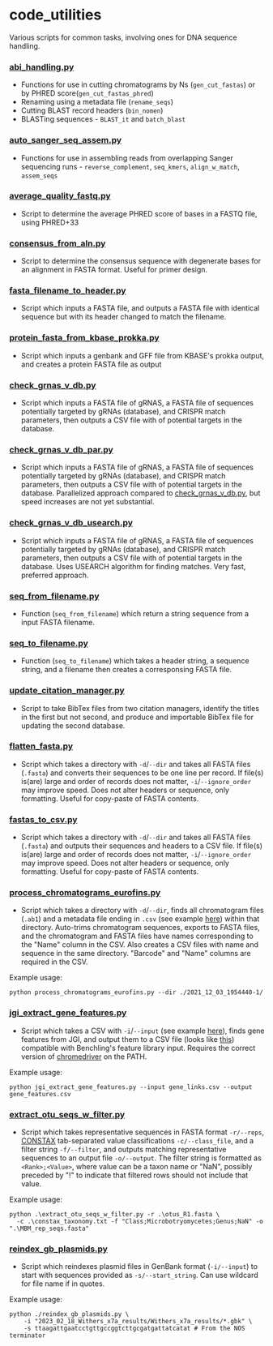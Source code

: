 # code_utilities
Various scripts for common tasks, involving ones for DNA sequence handling.

### [abi_handling.py](https://github.com/liberjul/code_utilities/blob/main/abi_handling.py)

- Functions for use in cutting chromatograms by Ns (`gen_cut_fastas`) or by PHRED score(`gen_cut_fastas_phred`)
- Renaming using a metadata file (`rename_seqs`)
- Cutting BLAST record headers (`bin_nomen`)
- BLASTing sequences - `BLAST_it` and `batch_blast`

### [auto_sanger_seq_assem.py](https://github.com/liberjul/code_utilities/blob/main/auto_sanger_seq_assem.py)

- Functions for use in assembling reads from overlapping Sanger sequencing runs - `reverse_complement`, `seq_kmers`, `align_w_match`, `assem_seqs`

### [average_quality_fastq.py](https://github.com/liberjul/code_utilities/blob/main/average_quality_fastq.py)

- Script to determine the average PHRED score of bases in a FASTQ file, using PHRED+33

### [consensus_from_aln.py](https://github.com/liberjul/code_utilities/blob/main/consensus_from_aln.py)

- Script to determine the consensus sequence with degenerate bases for an alignment in FASTA format. Useful for primer design.

### [fasta_filename_to_header.py](https://github.com/liberjul/code_utilities/blob/main/fasta_filename_to_header.py)

- Script which inputs a FASTA file, and outputs a FASTA file with identical sequence but with its header changed to match the filename.

### [protein_fasta_from_kbase_prokka.py](https://github.com/liberjul/code_utilities/blob/main/protein_fasta_from_kbase_prokka.py)

- Script which inputs a genbank and GFF file from KBASE's prokka output, and creates a protein FASTA file as output

### [check_grnas_v_db.py](https://github.com/liberjul/code_utilities/blob/main/check_grnas_v_db.py)

- Script which inputs a FASTA file of gRNAS, a FASTA file of sequences potentially targeted by gRNAs (database), and CRISPR match parameters, then outputs a CSV file with of potential targets in the database.

### [check_grnas_v_db_par.py](https://github.com/liberjul/code_utilities/blob/main/check_grnas_v_db_par.py)

- Script which inputs a FASTA file of gRNAS, a FASTA file of sequences potentially targeted by gRNAs (database), and CRISPR match parameters, then outputs a CSV file with of potential targets in the database. Parallelized approach compared to [check_grnas_v_db.py](https://github.com/liberjul/code_utilities/blob/main/check_grnas_v_db.py), but speed increases are not yet substantial.

### [check_grnas_v_db_usearch.py](https://github.com/liberjul/code_utilities/blob/main/check_grnas_v_db_usearch.py)

- Script which inputs a FASTA file of gRNAS, a FASTA file of sequences potentially targeted by gRNAs (database), and CRISPR match parameters, then outputs a CSV file with of potential targets in the database. Uses USEARCH algorithm for finding matches. Very fast, preferred approach.

### [seq_from_filename.py](https://github.com/liberjul/code_utilities/blob/main/seq_from_filename.py)

- Function (`seq_from_filename`) which return a string sequence from a input FASTA filename.

### [seq_to_filename.py](https://github.com/liberjul/code_utilities/blob/main/seq_to_filename.py)

- Function (`seq_to_filename`) which takes a header string, a sequence string, and a filename then creates a corresponsing FASTA file.

### [update_citation_manager.py](https://github.com/liberjul/code_utilities/blob/main/update_citation_manager.py)

- Script to take BibTex files from two citation managers, identify the titles in the first but not second, and produce and importable BibTex file for updating the second database.

### [flatten_fasta.py](https://github.com/liberjul/code_utilities/blob/main/flatten_fasta.py)

- Script which takes a directory with `-d`/`--dir` and takes all FASTA files (`.fasta`) and converts their sequences to be one line per record. If file(s) is(are) large and order of records does not matter, `-i`/`--ignore_order` may improve speed. Does not alter headers or sequence, only formatting. Useful for copy-paste of FASTA contents.

### [fastas_to_csv.py](https://github.com/liberjul/code_utilities/blob/main/fastas_to_csv.py)

- Script which takes a directory with `-d`/`--dir` and takes all FASTA files (`.fasta`) and outputs their sequences and headers to a CSV file. If file(s) is(are) large and order of records does not matter, `-i`/`--ignore_order` may improve speed. Does not alter headers or sequence, only formatting. Useful for copy-paste of FASTA contents.

### [process_chromatograms_eurofins.py](https://github.com/liberjul/code_utilities/blob/main/process_chromatograms_eurofins.py)

- Script which takes a directory with `-d`/`--dir`, finds all chromatogram files (`.ab1`) and a metadata file ending in `.csv` (see example [here](https://github.com/liberjul/code_utilities/blob/main/example_metadata.csv)) within that directory. Auto-trims chromatogram sequences, exports to FASTA files, and the chromatogram and FASTA files have names corresponding to the "Name" column in the CSV. Also creates a CSV files with name and sequence in the same directory. "Barcode" and "Name" columns are required in the CSV.

Example usage:
```
python process_chromatograms_eurofins.py --dir ./2021_12_03_1954440-1/
```

### [jgi_extract_gene_features.py](https://github.com/liberjul/code_utilities/blob/main/jgi_extract_gene_features.py)

- Script which takes a CSV with `-i`/`--input` (see example [here](https://github.com/liberjul/code_utilities/blob/main/gene_links.csv)), finds gene features from JGI, and output them to a CSV file (looks like [this](https://github.com/liberjul/code_utilities/blob/main/gene_features.csv)) compatible with Benchling's feature library input. Requires the correct version of [chromedriver](https://chromedriver.chromium.org/downloads) on the PATH.

Example usage:
```
python jgi_extract_gene_features.py --input gene_links.csv --output gene_features.csv
```

### [extract_otu_seqs_w_filter.py](https://github.com/liberjul/code_utilities/blob/main/extract_otu_seqs_w_filter.py)

- Script which takes representative sequences in FASTA format `-r/--reps`, [CONSTAX](https://github.com/liberjul/CONSTAXv2) tab-separated value classifications `-c/--class_file`, and a filter string `-f/--filter`, and outputs matching representative sequences to an output file `-o/--output`. The filter string is formatted as `<Rank>;<Value>`, where value can be a taxon name or "NaN", possibly preceded by "!" to indicate that filtered rows should not include that value.

Example usage:
```
python .\extract_otu_seqs_w_filter.py -r .\otus_R1.fasta \
  -c .\constax_taxonomy.txt -f "Class;Microbotryomycetes;Genus;NaN" -o ".\MBM_rep_seqs.fasta"
```

### [reindex_gb_plasmids.py](https://github.com/liberjul/code_utilities/blob/main/reindex_gb_plasmids.py)

- Script which reindexes plasmid files in GenBank format (`-i/--input`) to start with sequences provided as `-s/--start_string`. Can use wildcard for file name if in quotes.

Example usage:

```
python ./reindex_gb_plasmids.py \
    -i "2023_02_18_Withers_x7a_results/Withers_x7a_results/*.gbk" \
    -s ttaagattgaatcctgttgccggtcttgcgatgattatcatat # From the NOS terminator
```
